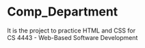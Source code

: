 # Comp_Department
It is the project to practice HTML and CSS
for <br>
CS 4443 - Web-Based Software Development
